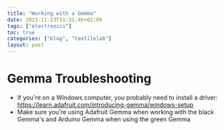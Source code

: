 ```yaml
---
title: "Working with a Gemma"
date: 2023-11-23T11:31:46+02:00
tags: ["electronics"]
toc: true
categories: ["blog", "textilelab"]
layout: post
---
```


# Gemma Troubleshooting
- If you're on a Windows computer, you probably need to install a driver: <https://learn.adafruit.com/introducing-gemma/windows-setup> 
- Make sure you're using Adafruit Gemma when working with the black Gemma's and Arduino Gemma when using the green Gemma
